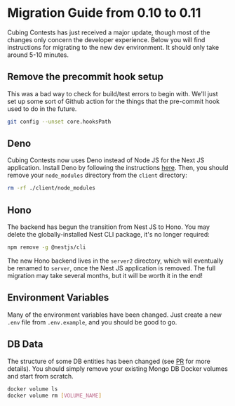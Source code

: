 # Migration Guide from 0.10 to 0.11

Cubing Contests has just received a major update, though most of the changes only concern the developer experience. Below you will find instructions for migrating to the new dev environment. It should only take around 5-10 minutes.

## Remove the precommit hook setup

This was a bad way to check for build/test errors to begin with. We'll just set up some sort of Github action for the things that the pre-commit hook used to do in the future.

```sh
git config --unset core.hooksPath
```

## Deno

Cubing Contests now uses Deno instead of Node JS for the Next JS application. Install Deno by following the instructions [here](https://docs.deno.com/runtime/getting_started/installation/). Then, you should remove your `node_modules` directory from the `client` directory:

```sh
rm -rf ./client/node_modules
```

## Hono

The backend has begun the transition from Nest JS to Hono. You may delete the globally-installed Nest CLI package, it's no longer required:

```sh
npm remove -g @nestjs/cli
```

The new Hono backend lives in the `server2` directory, which will eventually be renamed to `server`, once the Nest JS application is removed. The full migration may take several months, but it will be worth it in the end!

## Environment Variables

Many of the environment variables have been changed. Just create a new `.env` file from `.env.example`, and you should be good to go.

## DB Data

The structure of some DB entities has been changed (see [PR](https://github.com/cubing/cubingcontests.com/pull/62) for more details). You should simply remove your existing Mongo DB Docker volumes and start from scratch.

```sh
docker volume ls
docker volume rm [VOLUME_NAME]
```